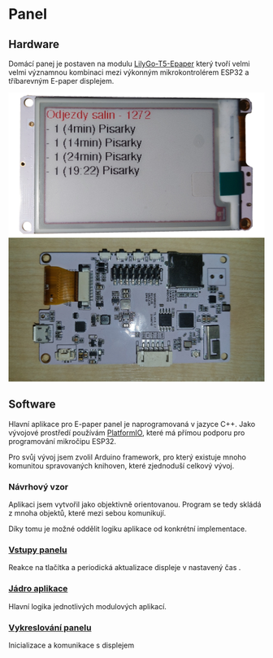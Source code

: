 # Panel

## Hardware

Domácí panej je postaven na modulu [LilyGo-T5-Epaper](https://github.com/Xinyuan-LilyGO/LilyGo-T5-Epaper-Series) který tvoří velmi velmi významnou kombinaci mezi výkonným mikrokontrolérem ESP32 a tříbarevným E-paper displejem.

![mhd](../media/panel/ttgo-front.png)
![](../media/panel/ttgo-back.jpg)
## Software

Hlavní aplikace pro E-paper panel je naprogramovaná v jazyce C++. Jako vývojové prostředí používám [PlatformIO](https://platformio.org/platformio-ide), které má přímou podporu pro programování mikročipu ESP32.

Pro svůj vývoj jsem zvolil Arduino framework, pro který existuje mnoho komunitou spravovaných knihoven, které zjednoduší celkový vývoj.


### Návrhový vzor

Aplikaci jsem vytvořil jako objektivně orientovanou. Program se tedy skládá z mnoha objektů, které mezi sebou komunikují.

Díky tomu je možné oddělit logiku aplikace od konkrétní implementace.

### [Vstupy panelu](vstup.md)

Reakce na tlačítka a periodická aktualizace displeje v nastavený čas .

### [Jádro aplikace](jadro.md)

Hlavní logika jednotlivých modulových aplikací.

### [Vykreslování panelu](vykreslovani.md)

Inicializace a komunikace s displejem